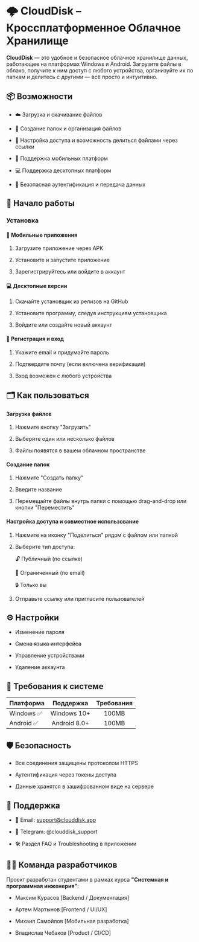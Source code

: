 # 🌩️ CloudDisk – Кроссплатформенное Облачное Хранилище
**CloudDisk** — это удобное и безопасное облачное хранилище данных, работающее на платформах Windows и Android. Загрузите файлы в облако, получите к ним доступ с любого устройства, организуйте их по папкам и делитесь с другими — всё просто и интуитивно.

## 📦 Возможности
- ☁️ Загрузка и скачивание файлов

- 📁 Создание папок и организация файлов

- 🔗 Настройка доступа и возможность делиться файлами через ссылки

- 📱 Поддержка мобильных платформ

- 💻 Поддержка десктопных платформ

- 🔐 Безопасная аутентификация и передача данных

## 🚀 Начало работы
### Установка
#### 📱 Мобильные приложения
1. Загрузите приложение через APK

2. Установите и запустите приложение

3. Зарегистрируйтесь или войдите в аккаунт

#### 💻 Десктопные версии
1. Скачайте установщик из релизов на GitHub

2. Установите программу, следуя инструкциям установщика

3. Войдите или создайте новый аккаунт

#### 👥 Регистрация и вход
1. Укажите email и придумайте пароль

2. Подтвердите почту (если включена верификация)

3. Вход возможен с любого устройства

## 🗂️ Как пользоваться
#### Загрузка файлов
1. Нажмите кнопку "Загрузить"

2. Выберите один или несколько файлов

3. Файлы появятся в вашем облачном пространстве

#### Создание папок
1. Нажмите "Создать папку"

2. Введите название

3. Перемещайте файлы внутрь папки с помощью drag-and-drop или кнопки "Переместить"

#### Настройка доступа и совместное использование
1. Нажмите на иконку "Поделиться" рядом с файлом или папкой

2. Выберите тип доступа:

      🔓 Публичный (по ссылке)

      👥 Ограниченный (по email)

      🔒 Только вы

3. Отправьте ссылку или пригласите пользователей

## ⚙️ Настройки
* Изменение пароля

* ~~Смена языка интерфейса~~

* Управление устройствами

* Удаление аккаунта


## 📶 Требования к системе
| Платформа     | Поддержка     | Требования |
| ------------- |:-------------:|:----------:|
| Windows ✅    | Windows 10+   | 100MB      |
| Android ✅    | Android 8.0+  |     100MB  |


## 🛡️ Безопасность

* Все соединения защищены протоколом HTTPS

* Аутентификация через токены доступа

* Данные хранятся в зашифрованном виде на сервере


## 💬 Поддержка
* 📧 Email: support@clouddisk.app

* 💬 Telegram: @clouddisk_support

* 🛠️ Раздел FAQ и Troubleshooting в приложении


## 👨‍💻 Команда разработчиков
Проект разработан студентами в рамках курса **"Системная и программная инженерия"**:
* Максим Курасов [Backend / Документация]

* Артем Мартынов [Frontend / UI/UX]
  
* Михаил Самойлов [Мобильная разработка]
  
* Владислав Чебаков [Product / CI/CD]
